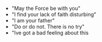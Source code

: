 * "May the Force be with you"
* "I find your lack of faith disturbing"
* "I am your father"
* "Do or do not. There is no try"
* "Ive got a bad feeling about this
